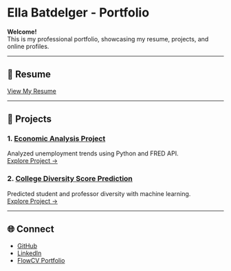 # Ella Batdelger - Portfolio

**Welcome!**  
This is my professional portfolio, showcasing my resume, projects, and online profiles.

---

## 📄 Resume
[View My Resume](./resume.pdf)

---

## 💼 Projects
### 1. [Economic Analysis Project](./Economic%20Analysis%20Project/README.md)
Analyzed unemployment trends using Python and FRED API.  
[Explore Project →](./Economic%20Analysis%20Project)

### 2. [College Diversity Score Prediction](./College%20Diversity%20Score%20Prediction%20Project/README.md)
Predicted student and professor diversity with machine learning.  
[Explore Project →](./College%20Diversity%20Score%20Prediction%20Project)

---

## 🌐 Connect
- [GitHub](https://github.com/ellabatdelger)
- [LinkedIn](https://www.linkedin.com/in/ella-batdelger-796644167/)
- [FlowCV Portfolio](https://flowcv.me/ella-batdelger)
